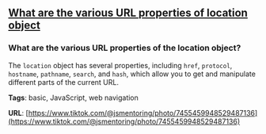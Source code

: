 ## [What are the various URL properties of location object](#what-are-the-various-url-properties-of-location-object)

### What are the various URL properties of the location object?

The `location` object has several properties, including `href`, `protocol`, `hostname`, `pathname`, `search`, and `hash`, which allow you to get and manipulate different parts of the current URL.

**Tags**: basic, JavaScript, web navigation

**URL**: [https://www.tiktok.com/@jsmentoring/photo/7455459948529487136](https://www.tiktok.com/@jsmentoring/photo/7455459948529487136)
